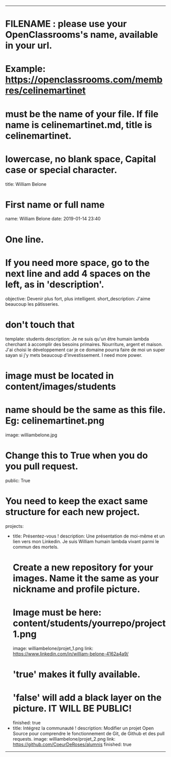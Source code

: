 ---

# FILENAME : please use your OpenClassrooms's name, available in your url.
# Example: https://openclassrooms.com/membres/celinemartinet
# must be the name of your file. If file name is celinemartinet.md, title is celinemartinet.
# lowercase, no blank space, Capital case or special character.
title: William Belone

# First name or full name
name: William Belone
date: 2019-01-14 23:40

# One line.
# If you need more space, go to the next line and add 4 spaces on the left, as in 'description'.
objective: Devenir plus fort, plus intelligent.
short_description: J'aime beaucoup les pâtisseries.

# don't touch that
template: students
description:
    Je ne suis qu'un être humain lambda cherchant à accomplir des besoins primaires.
    Nourriture, argent et maison.
    J'ai choisi le développement car je ce domaine pourra faire de moi un super sayan
    si j'y mets beaucoup d'investissement. I need more power.
# image must be located in content/images/students
# name should be the same as this file. Eg: celinemartinet.png
image: williambelone.jpg

# Change this to True when you do you pull request.
public: True

# You need to keep the exact same structure for each new project.
projects:
  - title: Présentez-vous !
    description: Une présentation de moi-même et un lien vers mon Linkedin. Je suis William humain lambda vivant parmi le commun des mortels.
    # Create a new repository for your images. Name it the same as your nickname and profile picture.
    # Image must be here: content/students/yourrepo/project1.png
    image: williambelone/projet_1.png
    link: https://www.linkedin.com/in/william-belone-4162a4a9/
    # 'true' makes it fully available.
    # 'false' will add a black layer on the picture. IT WILL BE PUBLIC!
    finished: true
  - title: Intégrez la communauté !
    description: Modifier un projet Open Source pour comprendre le fonctionnement de Git, de Github et des pull requests. 
    image: williambelone/projet_2.png
    link: https://github.com/CoeurDeRoses/alumnis
    finished: true
---